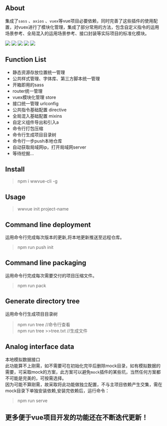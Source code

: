 ## About

集成了`sass` 、`axios` 、`vuex`等vue项目必要依赖，同时完善了这些插件的使用配置，对vuex进行了模块化管理，集成了部分常用的方法，包含自定义指令的运用场景参考、全局混入的运用场景参考、接口封装等实际项目的标准化模块。

![](https://badgen.net/npm/dm/wwvue-cli)
![](https://badgen.net/npm/v/wwvue-cli)
![](https://badgen.net/npm/node/next)
![](https://badgen.net/github/commits/vannvan/wvue-cli)
![](https://badgen.net/github/last-commit/vannvan/wvue-cli)

## Function List
- 静态资源存放位置统一管理
- 公共样式管理、字体库、第三方脚本统一管理
- 开箱即用的sass
- router统一管理
- vuex模块化管理 store
- 接口统一管理  urlconfig
- 公共指令基础配置 directive
- 全局混入基础配置 mixins
- 自定义组件导出和引入a
- 命令行打包压缩  
- 命令行生成项目目录树
- 命令行一步push本地仓库
- 自动获取局域网ip，打开局域网server
- 等待挖掘...

## Install

> npm i wwvue-cli -g

## Usage

> wwvue init project-name



## Command line deployment

运用命令行完成每次版本的更新,将本地更新推送至远程仓库。

> npm run push init

## Command line packaging

运用命令行完成每次需要交付的项目压缩文件。

> npm run pack

## Generate directory tree

运用命令行生成项目目录树

> npm run tree    //命令行查看  
> npm run tree >>tree.txt    //生成文件  
## Analog interface data
本地模拟数据接口  
此功能算不上刚需，如不需要可在初始化完毕后删除mock目录，如有模拟数据的需要，可采取mock的方案，此方案可以避免`mock`插件的某些坑，当然任何方案都不可能是完美的，可按需选择。  
因为可能不算刚需，故采取将此功能做独立配置，不与主项目依赖产生交集，需在mock目录下单独安装依赖,安装完依赖后，运行命令：
> npm run serve
## 更多便于vue项目开发的功能还在不断迭代更新！

